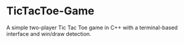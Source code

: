 # TicTacToe-Game
A simple two-player Tic Tac Toe game in C++ with a terminal-based interface and win/draw detection.
